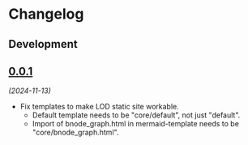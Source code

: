 # Changelog

## Development


## [0.0.1](https://github.com/berlin/lod-organigram/releases/tag/0.2.1)

_(2024-11-13)_

- Fix templates to make LOD static site workable.
    - Default template needs to be "core/default", not just "default".
    - Import of bnode_graph.html in mermaid-template needs to be "core/bnode_graph.html".